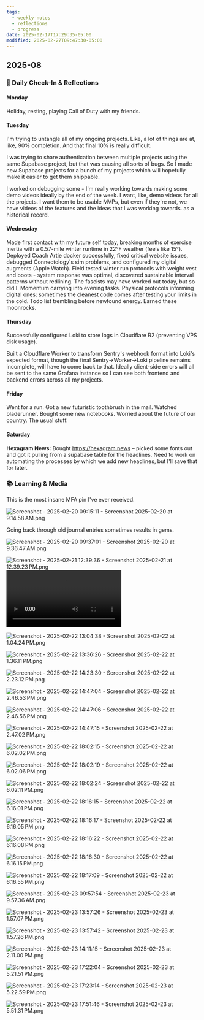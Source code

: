 ```yaml
---
tags:
  - weekly-notes
  - reflections
  - progress
date: 2025-02-17T17:29:35-05:00
modified: 2025-02-27T09:47:30-05:00
---
```

## 2025-08
### 🌟 Daily Check-In & Reflections

#### Monday

Holiday, resting, playing Call of Duty with my friends.

#### Tuesday

I'm trying to untangle all of my ongoing projects. Like, a lot of things are at, like, 90% completion. And that final 10% is really difficult.

I was trying to share authentication between multiple projects using the same Supabase project, but that was causing all sorts of bugs. So I made new Supabase projects for a bunch of my projects which will hopefully make it easier to get them shippable.

I worked on debugging some - I'm really working towards making some demo videos ideally by the end of the week. I want, like, demo videos for all the projects. I want them to be usable MVPs, but even if they're not, we have videos of the features and the ideas that I was working towards.​​​​​​ as a historical record.

#### Wednesday

Made first contact with my future self today, breaking months of exercise inertia with a 0.57-mile winter runtime in 22°F weather (feels like 15°). Deployed Coach Artie docker successfully, fixed critical website issues, debugged Connectology's sim problems, and configured my digital augments (Apple Watch). Field tested winter run protocols with weight vest and boots - system response was optimal, discovered sustainable interval patterns without redlining. The fascists may have worked out today, but so did I. Momentum carrying into evening tasks. Physical protocols informing digital ones: sometimes the cleanest code comes after testing your limits in the cold. Todo list trembling before newfound energy. Earned these moonrocks.

#### Thursday

Successfully configured Loki to store logs in Cloudflare R2 (preventing VPS disk usage).

Built a Cloudflare Worker to transform Sentry's webhook format into Loki's expected format, though the final Sentry→Worker→Loki pipeline remains incomplete, will have to come back to that. Ideally client-side errors will all be sent to the same Grafana instance so I can see both frontend and backend errors across all my projects.

#### Friday

Went for a run. Got a new futuristic toothbrush in the mail. Watched bladerunner. Bought some new notebooks. Worried about the future of our country. The usual stuff.

#### Saturday

**Hexagram News:** Bought <https://hexagram.news> – picked some fonts out and got it pulling from a supabase table for the headlines. Need to work on automating the processes by which we add new headlines, but I'll save that for later.

### 📚 Learning & Media
<!-- Books, articles, movies, TV shows, podcasts consumed -->

This is the most insane MFA pin I've ever received.

![Screenshot - 2025-02-20 09:15:11 - Screenshot 2025-02-20 at 9.14.58 AM.png](http://res.cloudinary.com/ejf/image/upload/v1740060912/Screenshot_2025-02-20_at_9.14.58_AM.png)

Going back through old journal entries sometimes results in gems.

![Screenshot - 2025-02-20 09:37:01 - Screenshot 2025-02-20 at 9.36.47 AM.png](http://res.cloudinary.com/ejf/image/upload/v1740062220/Screenshot_2025-02-20_at_9.36.47_AM.png)

![Screenshot - 2025-02-21 12:39:36 - Screenshot 2025-02-21 at 12.39.23 PM.png](http://res.cloudinary.com/ejf/image/upload/v1740159576/Screenshot_2025-02-21_at_12.39.23_PM.png)![Screenshot - 2025-02-21 13:58:18 - Screen Recording 2025-02-21 at 1.57.33 PM.mov](http://res.cloudinary.com/ejf/video/upload/v1740164296/Screen_Recording_2025-02-21_at_1.57.33_PM.mov)

![Screenshot - 2025-02-22 13:04:38 - Screenshot 2025-02-22 at 1.04.24 PM.png](http://res.cloudinary.com/ejf/image/upload/v1740247476/Screenshot_2025-02-22_at_1.04.24_PM.png)

![Screenshot - 2025-02-22 13:36:26 - Screenshot 2025-02-22 at 1.36.11 PM.png](http://res.cloudinary.com/ejf/image/upload/v1740249385/Screenshot_2025-02-22_at_1.36.11_PM.png)

![Screenshot - 2025-02-22 14:23:30 - Screenshot 2025-02-22 at 2.23.12 PM.png](http://res.cloudinary.com/ejf/image/upload/v1740252208/Screenshot_2025-02-22_at_2.23.12_PM.png)

![Screenshot - 2025-02-22 14:47:04 - Screenshot 2025-02-22 at 2.46.53 PM.png](http://res.cloudinary.com/ejf/image/upload/v1740253623/Screenshot_2025-02-22_at_2.46.53_PM.png)

![Screenshot - 2025-02-22 14:47:06 - Screenshot 2025-02-22 at 2.46.56 PM.png](http://res.cloudinary.com/ejf/image/upload/v1740253625/Screenshot_2025-02-22_at_2.46.56_PM.png)

![Screenshot - 2025-02-22 14:47:15 - Screenshot 2025-02-22 at 2.47.02 PM.png](http://res.cloudinary.com/ejf/image/upload/v1740253634/Screenshot_2025-02-22_at_2.47.02_PM.png)

![Screenshot - 2025-02-22 18:02:15 - Screenshot 2025-02-22 at 6.02.02 PM.png](http://res.cloudinary.com/ejf/image/upload/v1740265334/Screenshot_2025-02-22_at_6.02.02_PM.png)

![Screenshot - 2025-02-22 18:02:19 - Screenshot 2025-02-22 at 6.02.06 PM.png](http://res.cloudinary.com/ejf/image/upload/v1740265338/Screenshot_2025-02-22_at_6.02.06_PM.png)

![Screenshot - 2025-02-22 18:02:24 - Screenshot 2025-02-22 at 6.02.11 PM.png](http://res.cloudinary.com/ejf/image/upload/v1740265343/Screenshot_2025-02-22_at_6.02.11_PM.png)

![Screenshot - 2025-02-22 18:16:15 - Screenshot 2025-02-22 at 6.16.01 PM.png](http://res.cloudinary.com/ejf/image/upload/v1740266174/Screenshot_2025-02-22_at_6.16.01_PM.png)

![Screenshot - 2025-02-22 18:16:17 - Screenshot 2025-02-22 at 6.16.05 PM.png](http://res.cloudinary.com/ejf/image/upload/v1740266176/Screenshot_2025-02-22_at_6.16.05_PM.png)

![Screenshot - 2025-02-22 18:16:22 - Screenshot 2025-02-22 at 6.16.08 PM.png](http://res.cloudinary.com/ejf/image/upload/v1740266182/Screenshot_2025-02-22_at_6.16.08_PM.png)

![Screenshot - 2025-02-22 18:16:30 - Screenshot 2025-02-22 at 6.16.15 PM.png](http://res.cloudinary.com/ejf/image/upload/v1740266189/Screenshot_2025-02-22_at_6.16.15_PM.png)

![Screenshot - 2025-02-22 18:17:09 - Screenshot 2025-02-22 at 6.16.55 PM.png](http://res.cloudinary.com/ejf/image/upload/v1740266227/Screenshot_2025-02-22_at_6.16.55_PM.png)

![Screenshot - 2025-02-23 09:57:54 - Screenshot 2025-02-23 at 9.57.36 AM.png](http://res.cloudinary.com/ejf/image/upload/v1740322672/Screenshot_2025-02-23_at_9.57.36_AM.png)

![Screenshot - 2025-02-23 13:57:26 - Screenshot 2025-02-23 at 1.57.07 PM.png](http://res.cloudinary.com/ejf/image/upload/v1740337044/Screenshot_2025-02-23_at_1.57.07_PM.png)

![Screenshot - 2025-02-23 13:57:42 - Screenshot 2025-02-23 at 1.57.26 PM.png](http://res.cloudinary.com/ejf/image/upload/v1740337061/Screenshot_2025-02-23_at_1.57.26_PM.png)

![Screenshot - 2025-02-23 14:11:15 - Screenshot 2025-02-23 at 2.11.00 PM.png](http://res.cloudinary.com/ejf/image/upload/v1740337873/Screenshot_2025-02-23_at_2.11.00_PM.png)

![Screenshot - 2025-02-23 17:22:04 - Screenshot 2025-02-23 at 5.21.51 PM.png](http://res.cloudinary.com/ejf/image/upload/v1740349323/Screenshot_2025-02-23_at_5.21.51_PM.png)

![Screenshot - 2025-02-23 17:23:14 - Screenshot 2025-02-23 at 5.22.59 PM.png](http://res.cloudinary.com/ejf/image/upload/v1740349393/Screenshot_2025-02-23_at_5.22.59_PM.png)

![Screenshot - 2025-02-23 17:51:46 - Screenshot 2025-02-23 at 5.51.31 PM.png](http://res.cloudinary.com/ejf/image/upload/v1740351105/Screenshot_2025-02-23_at_5.51.31_PM.png)

